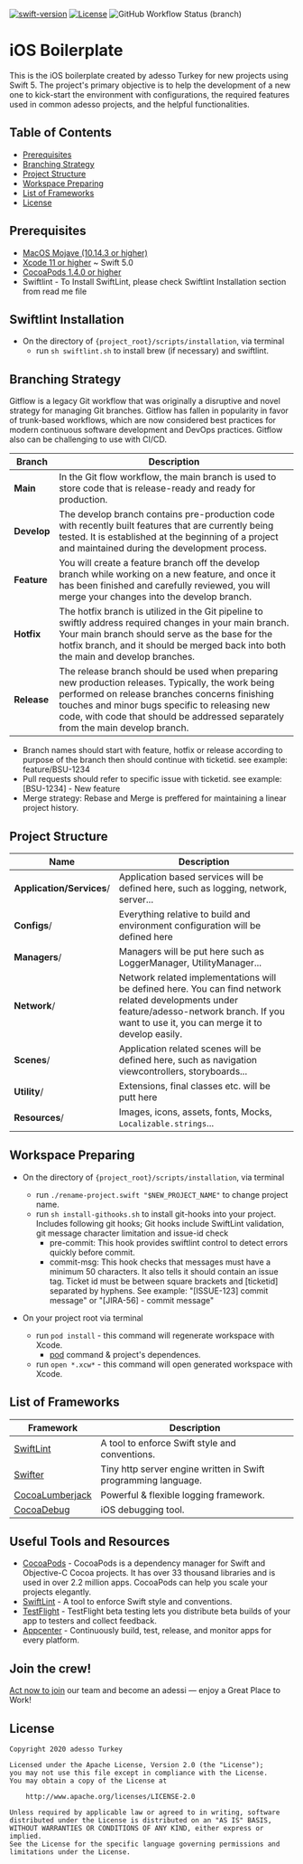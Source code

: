 [![swift-version](https://img.shields.io/badge/swift-5.2-brightgreen.svg)](https://github.com/apple/swift)
[![License](https://img.shields.io/badge/License-Apache%202.0-blue.svg)](https://opensource.org/licenses/Apache-2.0)
![GitHub Workflow Status (branch)](https://img.shields.io/github/workflow/status/adessoTurkey/boilerplate-ios-swiftui/iOS%20Build%20Check%20Workflow/develop)

iOS Boilerplate
============================

This is the iOS boilerplate created by adesso Turkey for new projects using Swift 5. The project's primary objective is to help the development of a new one to kick-start the environment with configurations, the required features used in common adesso projects, and the helpful functionalities.

Table of Contents
-----------------

- [Prerequisites](#prerequisites)
- [Branching Strategy](#branching)
- [Project Structure](#project-structure)
- [Workspace Preparing](#workspace-preparing)
- [List of Frameworks](#list-of-frameworks)
- [License](#license)

## Prerequisites

- [MacOS Mojave (10.14.3 or higher)](https://support.apple.com/kb/SP777)
- [Xcode 11 or higher](https://developer.apple.com/download/) ~ Swift 5.0
- [CocoaPods 1.4.0 or higher](https://cocoapods.org/#install)
- Swiftlint - To Install SwiftLint, please check Swiftlint Installation section from read me file 

## Swiftlint Installation 

- On the directory of `{project_root}/scripts/installation`, via terminal
    - run `sh swiftlint.sh` to install brew (if necessary) and swiftlint.


## Branching Strategy

Gitflow is a legacy Git workflow that was originally a disruptive and novel strategy for managing Git branches. Gitflow has fallen in popularity in favor of trunk-based workflows, which are now considered best practices for modern continuous software development and DevOps practices. Gitflow also can be challenging to use with CI/CD.

| Branch | Description |
| --- | --- |
| **Main** | In the Git flow workflow, the main branch is used to store code that is release-ready and ready for production. |
| **Develop** | The develop branch contains pre-production code with recently built features that are currently being tested. It is established at the beginning of a project and maintained during the development process. |
| **Feature** | You will create a feature branch off the develop branch while working on a new feature, and once it has been finished and carefully reviewed, you will merge your changes into the develop branch. |
| **Hotfix** | The hotfix branch is utilized in the Git pipeline to swiftly address required changes in your main branch. Your main branch should serve as the base for the hotfix branch, and it should be merged back into both the main and develop branches. |
| **Release** | The release branch should be used when preparing new production releases. Typically, the work being performed on release branches concerns finishing touches and minor bugs specific to releasing new code, with code that should be addressed separately from the main develop branch. | 


- Branch names should start with feature, hotfix or release according to purpose of the branch then should continue with ticketid. see example: feature/BSU-1234
- Pull requests should refer to specific issue with ticketid. see example: [BSU-1234] - New feature
- Merge strategy: Rebase and Merge is preffered for maintaining a linear project history.

## Project Structure

| Name | Description |
| --- | --- |
| **Application/Services**/ | Application based services will be defined here, such as logging, network, server... |
| **Configs**/ | Everything relative to build and environment configuration will be defined here |
| **Managers**/ | Managers will be put here such as LoggerManager, UtilityManager... |
| **Network**/ | Network related implementations will be defined here. You can find network related developments under feature/adesso-network branch. If you want to use it, you can merge it to develop easily. |
| **Scenes**/ | Application related scenes will be defined here, such as navigation viewcontrollers, storyboards... |
| **Utility**/ | Extensions, final classes etc. will be putt here  |
| **Resources**/ | Images, icons, assets, fonts, Mocks, `Localizable.strings`... 

## Workspace Preparing

- On the directory of `{project_root}/scripts/installation`, via terminal
	- run `./rename-project.swift "$NEW_PROJECT_NAME"` to change project name.
	- run `sh install-githooks.sh` to install git-hooks into your project. Includes following git hooks; Git hooks include SwiftLint validation, git message character limitation and issue-id check
		- pre-commit: This hook provides swiftlint control to detect errors quickly before commit.
		- commit-msg: This hook checks that messages must have a minimum 50 characters. It also tells it should contain an issue tag. Ticket id must be between square brackets and [ticketid] separated by hyphens. See example: "[ISSUE-123] commit message" or "[JIRA-56] - commit message"
	
- On your project root via terminal
	- run `pod install` - this command will regenerate workspace with Xcode.
		- [pod](https://cocoapods.org/) command & project's dependences.
	- run `open *.xcw*` - this command will open generated workspace with Xcode.

## List of Frameworks

| Framework | Description |
| ------------------------------- | --------------------------------------------------------------------- |
| [SwiftLint](https://github.com/realm/SwiftLint) | A tool to enforce Swift style and conventions. |
| [Swifter](https://github.com/SwifterSwift/SwifterSwift) | Tiny http server engine written in Swift programming language. |
| [CocoaLumberjack](https://github.com/CocoaLumberjack/CocoaLumberjack) | Powerful & flexible logging framework. |
| [CocoaDebug](https://github.com/CocoaDebug/CocoaDebug) | iOS debugging tool. |

## Useful Tools and Resources

- [CocoaPods](https://cocoapods.org/) - CocoaPods is a dependency manager for Swift and Objective-C Cocoa projects. It has over 33 thousand libraries and is used in over 2.2 million apps. CocoaPods can help you scale your projects elegantly.
- [SwiftLint](https://github.com/realm/SwiftLint) - A tool to enforce Swift style and conventions.
- [TestFlight](https://help.apple.com/itunes-connect/developer/#/devdc42b26b8) - TestFlight beta testing lets you distribute beta builds of your app to testers and collect feedback.
- [Appcenter](https://appcenter.ms/) - Continuously build, test, release, and monitor apps for every platform.

## Join the crew!

[Act now to join][linkedin/jobs] our team and become an adessi — enjoy a Great Place to Work!

## License

```
Copyright 2020 adesso Turkey

Licensed under the Apache License, Version 2.0 (the "License");
you may not use this file except in compliance with the License.
You may obtain a copy of the License at

    http://www.apache.org/licenses/LICENSE-2.0

Unless required by applicable law or agreed to in writing, software
distributed under the License is distributed on an "AS IS" BASIS,
WITHOUT WARRANTIES OR CONDITIONS OF ANY KIND, either express or implied.
See the License for the specific language governing permissions and
limitations under the License.
```

[linkedin/jobs]: https://www.linkedin.com/company/adessoturkey/jobs/
